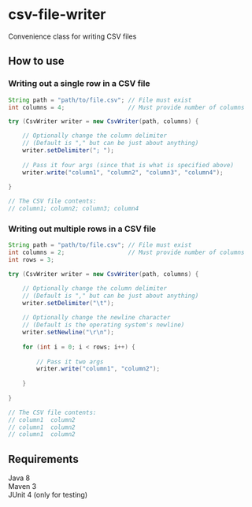 # csv-file-writer

Convenience class for writing CSV files

## How to use

### Writing out a single row in a CSV file

```java
String path = "path/to/file.csv"; // File must exist
int columns = 4;                  // Must provide number of columns

try (CsvWriter writer = new CsvWriter(path, columns) {

    // Optionally change the column delimiter 
    // (Default is "," but can be just about anything)
    writer.setDelimiter("; ");
    
    // Pass it four args (since that is what is specified above)
    writer.write("column1", "column2", "column3", "column4");
    
}

// The CSV file contents:
// column1; column2; column3; column4
```

### Writing out multiple rows in a CSV file

```java
String path = "path/to/file.csv"; // File must exist
int columns = 2;                  // Must provide number of columns
int rows = 3;

try (CsvWriter writer = new CsvWriter(path, columns) {

    // Optionally change the column delimiter
    // (Default is "," but can be just about anything)
    writer.setDelimiter("\t");
    
    // Optionally change the newline character
    // (Default is the operating system's newline)
    writer.setNewline("\r\n");
    
    for (int i = 0; i < rows; i++) {
    
        // Pass it two args
        writer.write("column1", "column2");
        
    }
    
}

// The CSV file contents:
// column1  column2
// column1  column2
// column1  column2
```

## Requirements

Java 8  
Maven 3  
JUnit 4 (only for testing)  

